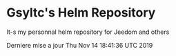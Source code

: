 # Gsyltc's Helm Repository

It-s my personnal helm repository for Jeedom and others

Derniere mise a jour Thu Nov 14 18:41:36 UTC 2019

